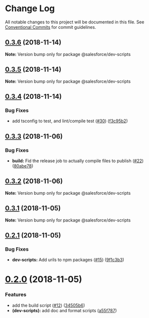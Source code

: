 # Change Log

All notable changes to this project will be documented in this file.
See [Conventional Commits](https://conventionalcommits.org) for commit guidelines.

## [0.3.6](https://github.com/forcedotcom/sfdx-dev-packages/compare/@salesforce/dev-scripts@0.3.5...@salesforce/dev-scripts@0.3.6) (2018-11-14)

**Note:** Version bump only for package @salesforce/dev-scripts





## [0.3.5](https://github.com/forcedotcom/sfdx-dev-packages/compare/@salesforce/dev-scripts@0.3.4...@salesforce/dev-scripts@0.3.5) (2018-11-14)

**Note:** Version bump only for package @salesforce/dev-scripts





## [0.3.4](https://github.com/forcedotcom/sfdx-dev-packages/compare/@salesforce/dev-scripts@0.3.3...@salesforce/dev-scripts@0.3.4) (2018-11-14)


### Bug Fixes

* add tsconfig to test, and lint/compile test ([#30](https://github.com/forcedotcom/sfdx-dev-packages/issues/30)) ([f3c95b2](https://github.com/forcedotcom/sfdx-dev-packages/commit/f3c95b2))





## [0.3.3](https://github.com/forcedotcom/sfdx-dev-packages/compare/@salesforce/dev-scripts@0.3.2...@salesforce/dev-scripts@0.3.3) (2018-11-06)

### Bug Fixes

- **build:** Fid the release job to actually compile files to publish ([#22](https://github.com/forcedotcom/sfdx-dev-packages/issues/22)) ([80abe78](https://github.com/forcedotcom/sfdx-dev-packages/commit/80abe78))

## [0.3.2](https://github.com/forcedotcom/sfdx-dev-packages/compare/@salesforce/dev-scripts@0.3.1...@salesforce/dev-scripts@0.3.2) (2018-11-06)

**Note:** Version bump only for package @salesforce/dev-scripts

## [0.3.1](https://github.com/forcedotcom/sfdx-dev-packages/compare/@salesforce/dev-scripts@0.2.1...@salesforce/dev-scripts@0.3.1) (2018-11-05)

**Note:** Version bump only for package @salesforce/dev-scripts

## [0.2.1](https://github.com/forcedotcom/sfdx-dev-packages/compare/@salesforce/dev-scripts@0.2.0...@salesforce/dev-scripts@0.2.1) (2018-11-05)

### Bug Fixes

- **dev-scripts:** Add urils to npm packages ([#15](https://github.com/forcedotcom/sfdx-dev-packages/issues/15)) ([9f1c3b3](https://github.com/forcedotcom/sfdx-dev-packages/commit/9f1c3b3))

# [0.2.0](https://github.com/forcedotcom/sfdx-dev-packages/compare/@salesforce/dev-scripts@0.1.0...@salesforce/dev-scripts@0.2.0) (2018-11-05)

### Features

- add the build script ([#12](https://github.com/forcedotcom/sfdx-dev-packages/issues/12)) ([34505b6](https://github.com/forcedotcom/sfdx-dev-packages/commit/34505b6))
- **(dev-scripts):** add doc and format scripts ([a55f787](https://github.com/forcedotcom/sfdx-dev-packages/commit/a55f787))
